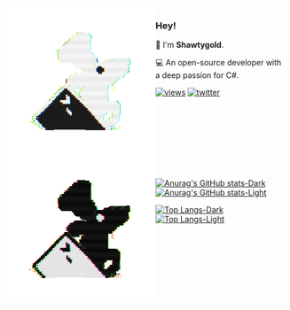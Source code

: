 <img align="left" src="https://github.com/Shawtygold/Shawtygold/blob/main/assets/ratatui-spin-dark.gif#gh-dark-mode-only">
<img align="left" src="https://github.com/Shawtygold/Shawtygold/blob/main/assets/ratatui-spin-light.gif#gh-light-mode-only">

### Hey!

👾 I'm **Shawtygold**.

💻 An open-source developer with a deep passion for C#.

[![views](https://komarev.com/ghpvc/?username=shawtygold&style=flat&color=313131&label=views&abbreviated=true)](https://github.com/Shawtygold) [![twitter](https://img.shields.io/badge/twitter-5244B2)](https://x.com/shawtygld)


<br>
<br>
<br>
<br>
<br>
<br>
<br>

[![Anurag's GitHub stats-Dark](https://github-readme-stats.vercel.app/api?username=shawtygold&show_icons=true&theme=transparent&hide_border=true&ring_color=9688F4&text_color=FFFFFF&title_color=9688F4&rank_icon=github&icon_color=9688F4&hide=contribs,issues&custom_title=Stats#gh-dark-mode-only)](https://github.com/anuraghazra/github-readme-stats#gh-dark-mode-only)
[![Anurag's GitHub stats-Light](https://github-readme-stats.vercel.app/api?username=shawtygold&show_icons=true&theme=transparent&hide_border=true&ring_color=000000&text_color=2B2B2B&title_color=000000&rank_icon=github&icon_color=000000&hide=prs,issues&custom_title=Stats#gh-light-mode-only)](https://github.com/anuraghazra/github-readme-stats#gh-light-mode-only)

[![Top Langs-Dark](https://github-readme-stats.vercel.app/api/top-langs/?username=shawtygold&size_weight=0&count_weight=1&layout=compact&theme=transparent&hide_border=true&title_color=9688F4&text_color=FFFFFF#gh-dark-mode-only)](https://github.com/shawtygold#gh-dark-mode-only)
[![Top Langs-Light](https://github-readme-stats.vercel.app/api/top-langs/?username=shawtygold&size_weight=0&count_weight=1&layout=compact&theme=transparent&hide_border=true&title_color=000000&text_color=2B2B2B#gh-light-mode-only)](https://github.com/shawtygold#gh-light-mode-only)
